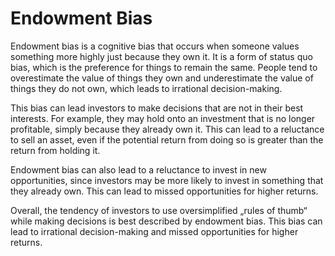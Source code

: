 

# **Endowment Bias**

Endowment bias is a cognitive bias that occurs when someone values something more highly just because they own it. It is a form of status quo bias, which is the preference for things to remain the same. People tend to overestimate the value of things they own and underestimate the value of things they do not own, which leads to irrational decision-making.

This bias can lead investors to make decisions that are not in their best interests. For example, they may hold onto an investment that is no longer profitable, simply because they already own it. This can lead to a reluctance to sell an asset, even if the potential return from doing so is greater than the return from holding it.

Endowment bias can also lead to a reluctance to invest in new opportunities, since investors may be more likely to invest in something that they already own. This can lead to missed opportunities for higher returns.

Overall, the tendency of investors to use oversimplified „rules of thumb“ while making decisions is best described by endowment bias. This bias can lead to irrational decision-making and missed opportunities for higher returns.